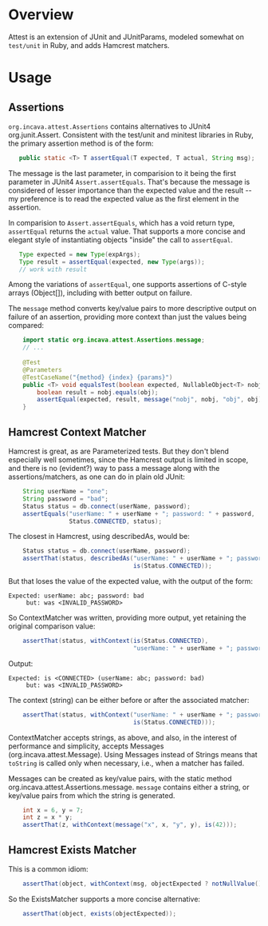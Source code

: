 # Overview

Attest is an extension of JUnit and JUnitParams, modeled somewhat on `test/unit` in Ruby, and adds
Hamcrest matchers.

# Usage

## Assertions

`org.incava.attest.Assertions` contains alternatives to JUnit4 org.junit.Assert. Consistent with the
test/unit and minitest libraries in Ruby, the primary assertion method is of the form:

```java
   public static <T> T assertEqual(T expected, T actual, String msg);
```

The message is the last parameter, in comparision to it being the first parameter in JUnit4
`Assert.assertEquals`. That's because the message is considered of lesser importance than the
expected value and the result -- my preference is to read the expected value as the first element in
the assertion.

In comparision to `Assert.assertEquals`, which has a void return type, `assertEqual` returns the
`actual` value. That supports a more concise and elegant style of instantiating objects "inside" the
call to `assertEqual`.

```java
   Type expected = new Type(expArgs);
   Type result = assertEqual(expected, new Type(args));
   // work with result
```

Among the variations of `assertEqual`, one supports assertions of C-style arrays (Object[]),
including with better output on failure.

The `message` method converts key/value pairs to more descriptive output on failure of an assertion,
providing more context than just the values being compared:

```java
    import static org.incava.attest.Assertions.message;
    // ...
    
    @Test
    @Parameters
    @TestCaseName("{method} {index} {params}")
    public <T> void equalsTest(boolean expected, NullableObject<T> nobj, Object obj) {
        boolean result = nobj.equals(obj);
        assertEqual(expected, result, message("nobj", nobj, "obj", obj));
    }
```

## Hamcrest Context Matcher

Hamcrest is great, as are Parameterized tests. But they don't blend especially well sometimes, since
the Hamcrest output is limited in scope, and there is no (evident?) way to pass a message along with
the assertions/matchers, as one can do in plain old JUnit:

```java
    String userName = "one";
    String password = "bad";
    Status status = db.connect(userName, password);
    assertEquals("userName: " + userName + "; password: " + password,
                 Status.CONNECTED, status);
```

The closest in Hamcrest, using describedAs, would be:

```java
    Status status = db.connect(userName, password);
    assertThat(status, describedAs("userName: " + userName + "; password: " + password,
                                   is(Status.CONNECTED));
```

But that loses the value of the expected value, with the output of the form:

```
Expected: userName: abc; password: bad
     but: was <INVALID_PASSWORD>
```

So ContextMatcher was written, providing more output, yet retaining the original comparison value:


```java
    assertThat(status, withContext(is(Status.CONNECTED),
                                   "userName: " + userName + "; password: " + password));
```

Output:

```
Expected: is <CONNECTED> (userName: abc; password: bad)
     but: was <INVALID_PASSWORD>
```

The context (string) can be either before or after the associated matcher:

```java
    assertThat(status, withContext("userName: " + userName + "; password: " + password,
                                   is(Status.CONNECTED)));
```

ContextMatcher accepts strings, as above, and also, in the interest of performance and simplicity,
accepts Messages (org.incava.attest.Message). Using Messages instead of Strings means that
`toString` is called only when necessary, i.e., when a matcher has failed.

Messages can be created as key/value pairs, with the static method
org.incava.attest.Assertions.message. `message` contains either a string, or key/value pairs from
which the string is generated.

```java
    int x = 6, y = 7;
    int z = x * y;
    assertThat(z, withContext(message("x", x, "y", y), is(42)));
```

## Hamcrest Exists Matcher

This is a common idiom:

```java
    assertThat(object, withContext(msg, objectExpected ? notNullValue() : nullValue()));
```

So the ExistsMatcher supports a more concise alternative:

```java
    assertThat(object, exists(objectExpected));
```
